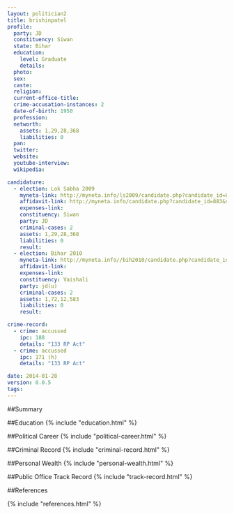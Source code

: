 ```yaml
---
layout: politician2
title: brishinpatel
profile: 
  party: JD
  constituency: Siwan
  state: Bihar
  education: 
    level: Graduate
    details: 
  photo: 
  sex: 
  caste: 
  religion: 
  current-office-title: 
  crime-accusation-instances: 2
  date-of-birth: 1950
  profession: 
  networth: 
    assets: 1,29,28,368
    liabilities: 0
  pan: 
  twitter: 
  website: 
  youtube-interview: 
  wikipedia: 

candidature: 
  - election: Lok Sabha 2009
    myneta-link: http://myneta.info/ls2009/candidate.php?candidate_id=883
    affidavit-link: http://myneta.info/candidate.php?candidate_id=883&scan=original
    expenses-link: 
    constituency: Siwan 
    party: JD
    criminal-cases: 2
    assets: 1,29,28,368
    liabilities: 0
    result:  
  - election: Bihar 2010
    myneta-link: http://myneta.info//bih2010/candidate.php?candidate_id=1400
    affidavit-link: 
    expenses-link: 
    constituency: Vaishali 
    party: jd(u)
    criminal-cases: 2
    assets: 1,72,12,583
    liabilities: 0
    result:  

crime-record: 
  - crime: accussed
    ipc: 188
    details: "133 RP Act" 
  - crime: accussed
    ipc: 171 (h)
    details: "133 RP Act" 

date: 2014-01-28
version: 0.0.5
tags: 
---
```

##Summary


##Education
{% include "education.html" %}


##Political Career
{% include "political-career.html" %}


##Criminal Record
{% include "criminal-record.html" %}


##Personal Wealth
{% include "personal-wealth.html" %}


##Public Office Track Record
{% include "track-record.html" %}


##References


{% include "references.html" %}